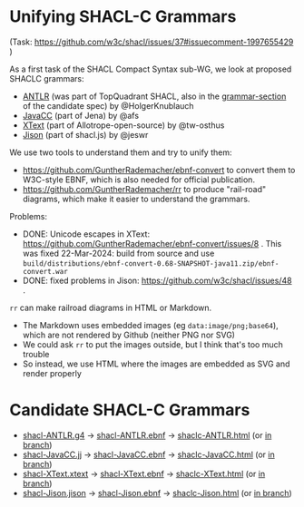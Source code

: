 # Unifying SHACL-C Grammars
(Task: https://github.com/w3c/shacl/issues/37#issuecomment-1997655429 )

As a first task of the SHACL Compact Syntax sub-WG, we look at proposed SHACLC grammars:

- [ANTLR](shaclc-ANTLR.g4) (was part of TopQuadrant SHACL, also in the [grammar-section](https://w3c.github.io/shacl/shacl-compact-syntax/#grammar-section) of the candidate spec) by @HolgerKnublauch
- [JavaCC](https://github.com/apache/jena/blob/main/jena-shacl/shaclc/shaclc.jj) (part of Jena) by @afs
- [XText](https://gitlab.com/allotrope-open-source/shape-editor/-/blob/master/src/com.osthus.shapes.shaclc.parent/com.osthus.shapes.shaclc/src/com/osthus/shapes/shaclc/SHACLC.xtext) (part of Allotrope-open-source) by @tw-osthus
- [Jison](https://github.com/jeswr/shaclcjs/blob/main/lib/shaclc.jison) (part of shacl.js) by @jeswr 

We use two tools to understand them and try to unify them:
- https://github.com/GuntherRademacher/ebnf-convert to convert them to W3C-style EBNF, which is also needed for official publication.
- https://github.com/GuntherRademacher/rr to produce "rail-road" diagrams, which make it easier to understand the grammars.

Problems:
- DONE: Unicode escapes in XText: https://github.com/GuntherRademacher/ebnf-convert/issues/8 .
  This was fixed 22-Mar-2024: build from source and use `build/distributions/ebnf-convert-0.68-SNAPSHOT-java11.zip/ebnf-convert.war`
- DONE: fixed problems in Jison: https://github.com/w3c/shacl/issues/48 .

`rr` can make railroad diagrams in HTML or Markdown.
- The Markdown uses embedded images (eg `data:image/png;base64`), which are not rendered by Github (neither PNG nor SVG)
- We could ask `rr` to put the images outside, but I think that's too much trouble
- So instead, we use HTML where the images are embedded as SVG and render properly

# Candidate SHACL-C Grammars

- [shacl-ANTLR.g4](shacl-ANTLR.g4) -> [shacl-ANTLR.ebnf](shacl-ANTLR.ebnf) -> [shaclc-ANTLR.html](https://rawgit2.com/shacl/master/shacl-compact-syntax/grammar/shaclc-ANTLR.html) (or [in branch](https://rawgit2.com/VladimirAlexiev/shacl/shaclc-grammars/shacl-compact-syntax/grammar/shaclc-ANTLR.html))
- [shacl-JavaCC.jj](shacl-JavaCC.jj) -> [shacl-JavaCC.ebnf](shacl-JavaCC.ebnf) -> [shaclc-JavaCC.html](https://rawgit2.com/shacl/master/shacl-compact-syntax/grammar/shaclc-JavaCC.html) (or [in branch](https://rawgit2.com/VladimirAlexiev/shacl/shaclc-grammars/shacl-compact-syntax/grammar/shaclc-JavaCC.html))
- [shacl-XText.xtext](shacl-XText.xtext) -> [shacl-XText.ebnf](shacl-XText.ebnf) -> [shaclc-XText.html](https://rawgit2.com/shacl/master/shacl-compact-syntax/grammar/shaclc-XText.html) (or [in branch](https://rawgit2.com/VladimirAlexiev/shacl/shaclc-grammars/shacl-compact-syntax/grammar/shaclc-XText.html))
- [shacl-Jison.jison](shacl-Jison.jison) -> [shacl-Jison.ebnf](shacl-Jison.ebnf) -> [shaclc-Jison.html](https://rawgit2.com/shacl/master/shacl-compact-syntax/grammar/shaclc-Jison.html) (or [in branch](https://rawgit2.com/VladimirAlexiev/shacl/shaclc-grammars/shacl-compact-syntax/grammar/shaclc-Jison.html))

